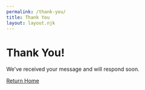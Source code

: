 ```yaml
---
permalink: /thank-you/
title: Thank You
layout: layout.njk
---
```


<div class="text-center py-12">
  <h1 class="text-3xl font-bold text-blue-600 mb-4">Thank You!</h1>
  <p class="text-lg mb-6">We've received your message and will respond soon.</p>
  <a href="/" class="bg-blue-600 text-white px-4 py-2 rounded hover:bg-blue-700">Return Home</a>
</div>